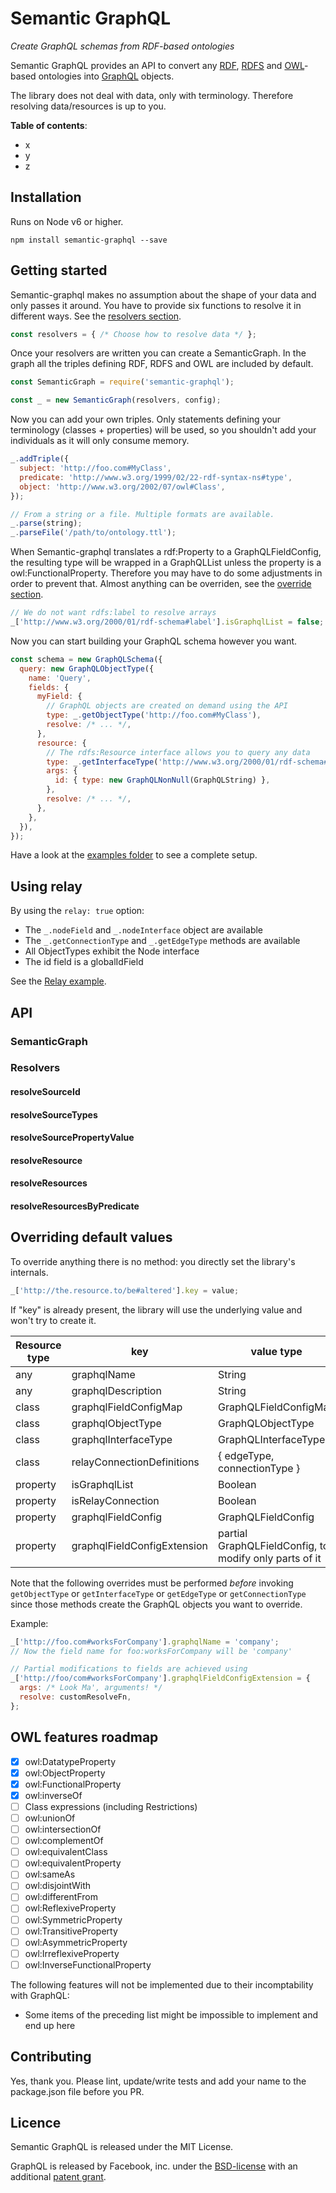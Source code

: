 # Semantic GraphQL

*Create GraphQL schemas from RDF-based ontologies*

Semantic GraphQL provides an API to convert any [RDF](https://www.w3.org/TR/rdf11-primer/), [RDFS](https://www.w3.org/TR/rdf-schema/) and [OWL](http://www.w3.org/TR/owl-primer)-based ontologies into [GraphQL](http://graphql.org/) objects.

The library does not deal with data, only with terminology. Therefore resolving data/resources is up to you.

**Table of contents**:
- x
- y
- z

## Installation

Runs on Node v6 or higher.

`npm install semantic-graphql --save`

## Getting started

Semantic-graphql makes no assumption about the shape of your data and only passes it around. You have to provide six functions to resolve it in different ways. See the [resolvers section](#).

```javascript
const resolvers = { /* Choose how to resolve data */ };
```

Once your resolvers are written you can create a SemanticGraph. In the graph all the triples defining RDF, RDFS and OWL are included by default.

```javascript
const SemanticGraph = require('semantic-graphql');

const _ = new SemanticGraph(resolvers, config);
```

Now you can add your own triples. Only statements defining your terminology (classes + properties) will be used, so you shouldn't add your individuals as it will only consume memory.

```javascript
_.addTriple({
  subject: 'http://foo.com#MyClass',
  predicate: 'http://www.w3.org/1999/02/22-rdf-syntax-ns#type',
  object: 'http://www.w3.org/2002/07/owl#Class',
});

// From a string or a file. Multiple formats are available.
_.parse(string);
_.parseFile('/path/to/ontology.ttl');
```

When Semantic-graphql translates a rdf:Property to a GraphQLFieldConfig, the resulting type will be wrapped in a GraphQLList unless the property is a owl:FunctionalProperty. Therefore you may have to do some adjustments in order to prevent that. Almost anything can be overriden, see the [override section](#).

```javascript
// We do not want rdfs:label to resolve arrays
_['http://www.w3.org/2000/01/rdf-schema#label'].isGraphqlList = false;
```

Now you can start building your GraphQL schema however you want.

```javascript
const schema = new GraphQLSchema({
  query: new GraphQLObjectType({
    name: 'Query',
    fields: {
      myField: {
        // GraphQL objects are created on demand using the API
        type: _.getObjectType('http://foo.com#MyClass'),
        resolve: /* ... */,
      },
      resource: {
        // The rdfs:Resource interface allows you to query any data
        type: _.getInterfaceType('http://www.w3.org/2000/01/rdf-schema#Resource'),
        args: {
          id: { type: new GraphQLNonNull(GraphQLString) },
        },
        resolve: /* ... */,
      },
    },
  }),
});
```

Have a look at the [examples folder](#) to see a complete setup.

## Using relay

By using the `relay: true` option:

- The `_.nodeField` and `_.nodeInterface` object are available
- The `_.getConnectionType` and `_.getEdgeType` methods are available
- All ObjectTypes exhibit the Node interface
- The id field is a globalIdField

See the [Relay example](#).

## API

### SemanticGraph

### Resolvers

#### resolveSourceId

#### resolveSourceTypes

#### resolveSourcePropertyValue

#### resolveResource

#### resolveResources

#### resolveResourcesByPredicate

## Overriding default values

To override anything there is no method: you directly set the library's internals.

```javascript
_['http://the.resource.to/be#altered'].key = value;
```

If "key" is already present, the library will use the underlying value and won't try to create it.

| Resource type | key | value type |
| ------------- | --- | ---------- |
| any | graphqlName | String |
| any | graphqlDescription | String |
| class | graphqlFieldConfigMap | GraphQLFieldConfigMap |
| class | graphqlObjectType | GraphQLObjectType |
| class | graphqlInterfaceType | GraphQLInterfaceType |
| class | relayConnectionDefinitions | { edgeType, connectionType } |
| property | isGraphqlList | Boolean |
| property | isRelayConnection | Boolean |
| property | graphqlFieldConfig | GraphQLFieldConfig |
| property | graphqlFieldConfigExtension | partial GraphQLFieldConfig, to modify only parts of it |

Note that the following overrides must be performed *before* invoking `getObjectType` or `getInterfaceType` or `getEdgeType` or `getConnectionType` since those methods create the GraphQL objects you want to override.

Example:
```javascript
_['http://foo.com#worksForCompany'].graphqlName = 'company';
// Now the field name for foo:worksForCompany will be 'company'

// Partial modifications to fields are achieved using
_['http://foo/com#worksForCompany'].graphqlFieldConfigExtension = {
  args: /* Look Ma', arguments! */
  resolve: customResolveFn,
};
```

## OWL features roadmap

- [x] owl:DatatypeProperty
- [x] owl:ObjectProperty
- [x] owl:FunctionalProperty
- [x] owl:inverseOf
- [ ] Class expressions (including Restrictions)
- [ ] owl:unionOf
- [ ] owl:intersectionOf
- [ ] owl:complementOf
- [ ] owl:equivalentClass
- [ ] owl:equivalentProperty
- [ ] owl:sameAs
- [ ] owl:disjointWith
- [ ] owl:differentFrom
- [ ] owl:ReflexiveProperty
- [ ] owl:SymmetricProperty
- [ ] owl:TransitiveProperty
- [ ] owl:AsymmetricProperty
- [ ] owl:IrreflexiveProperty
- [ ] owl:InverseFunctionalProperty

The following features will not be implemented due to their incomptability with GraphQL:

- Some items of the preceding list might be impossible to implement and end up here

## Contributing

Yes, thank you. Please lint, update/write tests and add your name to the package.json file before you PR.

## Licence

Semantic GraphQL is released under the MIT License.

GraphQL is released by Facebook, inc. under the [BSD-license](https://github.com/graphql/graphql-js/blob/master/LICENSE) with an additional [patent grant](https://github.com/graphql/graphql-js/blob/master/PATENTS).
